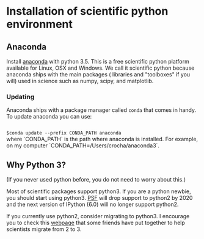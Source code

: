 # Installation of scientific python environment

## Anaconda
Install [anaconda](https://www.continuum.io/downloads) with python 3.5.
This is a free scientific python platform available for Linux, OSX and Windows.
We call it scientific python because anaconda ships with the main packages (
libraries and "toolboxes" if you will) used in science such as numpy, scipy,
and matplotlib.

### Updating 
Anaconda ships with a package manager called `conda` that comes in handy. To update
anaconda you can use:

<code>
$conda update --prefix CONDA_PATH anaconda
</code></pre>
where `CONDA_PATH` is the path where anaconda is installed. For example, on my computer
`CONDA_PATH=/Users/crocha/anaconda3`.

## Why Python 3?
(If you never used python before, you do not need to worry about this.)

Most of scientific packages support python3. If you are a python newbie,
you should start using python3. [PSF](https://www.python.org/psf/) will drop support to python2 by 2020
and the next version of IPython (6.0) will no longer support python2.

If you currently use python2, consider migrating to python3. I encourage you
to check this [webpage](http://python-3-for-scientists.readthedocs.io/en/latest/) that some friends have put together to help scientists
migrate from 2 to 3.
